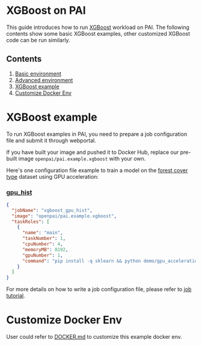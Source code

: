 <!--
  Copyright (c) Microsoft Corporation
  All rights reserved.

  MIT License

  Permission is hereby granted, free of charge, to any person obtaining a copy of this software and associated
  documentation files (the "Software"), to deal in the Software without restriction, including without limitation
  the rights to use, copy, modify, merge, publish, distribute, sublicense, and/or sell copies of the Software, and
  to permit persons to whom the Software is furnished to do so, subject to the following conditions:
  The above copyright notice and this permission notice shall be included in all copies or substantial portions of the Software.

  THE SOFTWARE IS PROVIDED *AS IS*, WITHOUT WARRANTY OF ANY KIND, EXPRESS OR IMPLIED, INCLUDING
  BUT NOT LIMITED TO THE WARRANTIES OF MERCHANTABILITY, FITNESS FOR A PARTICULAR PURPOSE AND
  NONINFRINGEMENT. IN NO EVENT SHALL THE AUTHORS OR COPYRIGHT HOLDERS BE LIABLE FOR ANY CLAIM,
  DAMAGES OR OTHER LIABILITY, WHETHER IN AN ACTION OF CONTRACT, TORT OR OTHERWISE, ARISING FROM,
  OUT OF OR IN CONNECTION WITH THE SOFTWARE OR THE USE OR OTHER DEALINGS IN THE SOFTWARE.
-->


# XGBoost on PAI

This guide introduces how to run [XGBoost](https://xgboost.readthedocs.io/en/latest/) workload on PAI.
The following contents show some basic XGBoost examples, other customized XGBoost code can be run similarly.


## Contents

1. [Basic environment](#basic-environment)
2. [Advanced environment](#advanced-environment)
3. [XGBoost example](#xgboost-example)
4. [Customize Docker Env](#customize-docker-env)

# XGBoost example

To run XGBoost examples in PAI, you need to prepare a job configuration file and submit it through webportal.

If you have built your image and pushed it to Docker Hub, replace our pre-built image `openpai/pai.example.xgboost` with your own.

Here's one configuration file example to train a model on the [forest cover type](https://archive.ics.uci.edu/ml/datasets/covertype) dataset using GPU acceleration:

### [gpu_hist](https://github.com/dmlc/xgboost/blob/master/demo/gpu_acceleration/cover_type.py)
```json
{
  "jobName": "xgboost_gpu_hist",
  "image": "openpai/pai.example.xgboost",
  "taskRoles": [
    {
      "name": "main",
      "taskNumber": 1,
      "cpuNumber": 4,
      "memoryMB": 8192,
      "gpuNumber": 1,
      "command": "pip install -q sklearn && python demo/gpu_acceleration/cover_type.py"
    }
  ]
}
```
For more details on how to write a job configuration file, please refer to [job tutorial](../../docs/job_tutorial.md#json-config-file-for-job-submission).

# Customize Docker Env

User could refer to [DOCKER.md](./DOCKER.md) to customize this example docker env.